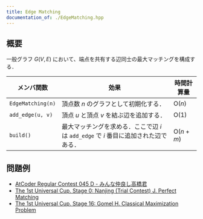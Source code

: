```yaml
---
title: Edge Matching
documentation_of: ./EdgeMatching.hpp
---
```


## 概要
一般グラフ $G(V, E)$ において、端点を共有する辺同士の最大マッチングを構成する．

| メンバ関数        | 効果                                                                                 | 時間計算量          |
| ----------------- | ------------------------------------------------------------------------------------ | ------------------- |
| `EdgeMatching(n)` | 頂点数 $n$ のグラフとして初期化する．                                                | $\mathrm{O}(n)$     |
| `add_edge(u, v)`  | 頂点 $u$ と頂点 $v$ を結ぶ辺を追加する．                                             | $\mathrm{O}(1)$     |
| `build()`         | 最大マッチングを求める．ここで辺 $i$ は `add_edge` で $i$ 番目に追加された辺である． | $\mathrm{O}(n + m)$ |



## 問題例
- [AtCoder Regular Contest 045 D - みんな仲良し高橋君](https://atcoder.jp/contests/arc045/tasks/arc045_d)
- [The 1st Universal Cup. Stage 0: Nanjing (Trial Contest) J. Perfect Matching](https://qoj.ac/contest/1093/problem/5423)
- [The 1st Universal Cup. Stage 16: Gomel H. Classical Maximization Problem](https://qoj.ac/contest/1223/problem/6414?v=1)